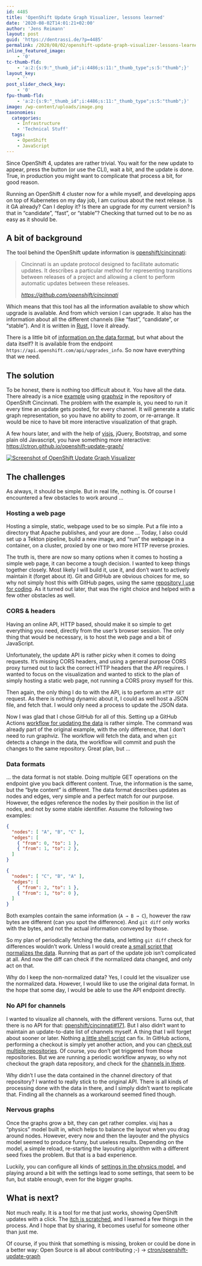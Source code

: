 ```yaml
---
id: 4485
title: 'OpenShift Update Graph Visualizer, lessons learned'
date: '2020-08-02T14:01:21+02:00'
author: 'Jens Reimann'
layout: post
guid: 'https://dentrassi.de/?p=4485'
permalink: /2020/08/02/openshift-update-graph-visualizer-lessons-learned/
inline_featured_image:
    - '0'
tc-thumb-fld:
    - 'a:2:{s:9:"_thumb_id";i:4486;s:11:"_thumb_type";s:5:"thumb";}'
layout_key:
    - ''
post_slider_check_key:
    - '0'
fpu-thumb-fld:
    - 'a:2:{s:9:"_thumb_id";i:4486;s:11:"_thumb_type";s:5:"thumb";}'
image: /wp-content/uploads/image.png
taxonomies:
  categories:
    - Infrastructure
    - 'Technical Stuff'
  tags:
    - OpenShift
    - JavaScript
---
```


Since OpenShift 4, updates are rather trivial. You wait for the new update to appear, press the button (or use the CLI), wait a bit, and the update is done. True, in production you might want to complicate that process a bit, for good reason.

Running an OpenShift 4 cluster now for a while myself, and developing apps on top of Kubernetes on my day job, I am curious about the next release. Is it GA already? Can I deploy it? Is there an upgrade for my current version? Is that in “candidate”, “fast”, or “stable”? Checking that turned out to be no as easy as it should be.

<!-- more -->

## A bit of background

The tool behind the OpenShift update information is [openshift/cincinnati](https://github.com/openshift/cincinnati):

> Cincinnati is an update protocol designed to facilitate automatic updates. It describes a particular method for representing transitions between releases of a project and allowing a client to perform automatic updates between these releases.
> 
> <cite>https://github.com/openshift/cincinnati</cite>

Which means that this tool has all the information available to show which upgrade is available. And from which version I can upgrade. It also has the information about all the different channels (like “fast”, “candidate”, or “stable”). And it is written in [Rust](https://www.rust-lang.org/), I love it already.

There is a little bit of [information on the data format](https://github.com/openshift/cincinnati-graph-data), but what about the data itself? It is available from the endpoint `https://api.openshift.com/api/upgrades_info`. So now have everything that we need.

## The solution

To be honest, there is nothing too difficult about it. You have all the data. There already is a nice [example](https://github.com/openshift/cincinnati/blob/master/hack/graph.sh) using [graphviz](https://graphviz.org/) in the repository of OpenShift Cincinnati. The problem with the example is, you need to run it every time an update gets posted, for every channel. It will generate a static graph representation, so you have no ability to zoom, or re-arrange. It would be nice to have bit more interactive visualization of that graph.

A few hours later, and with the help of [visjs](https://visjs.org/), jQuery, Bootstrap, and some plain old Javascript, you have something more interactive: <https://ctron.github.io/openshift-update-graph/>

[![Screenshot of OpenShift Update Graph Visualizer](https://dentrassi.de/wp-content/uploads/image-1024x722.png)](https://ctron.github.io/openshift-update-graph)

## The challenges

As always, it should be simple. But in real life, nothing is. Of course I encountered a few obstacles to work around …

### Hosting a web page

Hosting a simple, static, webpage used to be so simple. Put a file into a directory that Apache publishes, and your are done … Today, I also could set up a Tekton pipeline, build a new image, and “run” the webpage in a container, on a cluster, proxied by one or two more HTTP reverse proxies.

The truth is, there are now so many options when it comes to hosting a simple web page, it can become a tough decision. I wanted to keep things together closely. Most likely I will build it, use it, and don’t want to actively maintain it (forget about it). Git and GitHub are obvious choices for me, so why not simply host this with GitHub pages, using the same [repository I use for coding](https://github.com/ctron/openshift-update-graph). As it turned out later, that was the right choice and helped with a few other obstacles as well.

### CORS &amp; headers

Having an online API, HTTP based, should make it so simple to get everything you need, directly from the user’s browser session. The only thing that would be necessary, is to host the web page and a bit of JavaScript.

Unfortunately, the update API is rather picky when it comes to doing requests. It’s missing CORS headers, and using a general purpose CORS proxy turned out to lack the correct HTTP headers that the API requires. I wanted to focus on the visualization and wanted to stick to the plan of simply hosting a static web page, not running a CORS proxy myself for this.

Then again, the only thing I do to with the API, is to perform an `HTTP GET` request. As there is nothing dynamic about it, I could as well host a JSON file, and fetch that. I would only need a process to update the JSON data.

Now I was glad that I chose GitHub for all of this. Setting up a GitHub Actions [workflow for updating the data](https://github.com/ctron/openshift-update-graph/blob/master/.github/workflows/update.yaml) is rather simple. The command was already part of the original example, with the only difference, that I don’t need to run graphviz. The workflow will fetch the data, and when `git` detects a change in the data, the workflow will commit and push the changes to the same repository. Great plan, but …

### Data formats

… the data format is not stable. Doing multiple GET operations on the endpoint give you back different content. True, the information is the same, but the “byte content” is different. The data format describes updates as nodes and edges, very simple and a perfect match for our purpose. However, the edges reference the nodes by their position in the list of nodes, and not by some stable identifier. Assume the following two examples:

```json
{
  "nodes": [ "A", "B", "C" ],
  "edges": [
    { "from": 0, "to": 1 },
    { "from": 1, "to": 2 },
  ]
}
```

```json
{
  "nodes": [ "C", "B", "A" ],
  "edges": [
    { "from": 2, "to": 1 },
    { "from": 1, "to": 0 },
  ]
}
```

Both examples contain the same information (`A → B → C`), however the raw bytes are different (can you spot the difference). And `git diff` only works with the bytes, and not the actual information conveyed by those.

So my plan of periodically fetching the data, and letting `git diff` check for differences wouldn’t work. Unless I would create [a small script that normalizes the data](https://github.com/ctron/openshift-update-graph/blob/master/.github/workflows/expand.js). Running that as part of the update job isn’t complicated at all. And now the diff can check if the normalized data changed, and only act on that.

Why do I keep the non-normalized data? Yes, I could let the visualizer use the normalized data. However, I would like to use the original data format. In the hope that some day, I would be able to use the API endpoint directly.

### No API for channels

I wanted to visualize all channels, with the different versions. Turns out, that there is no API for that: [openshift/cincinnati#171](https://github.com/openshift/cincinnati/issues/171). But I also didn’t want to maintain an update-to-date list of channels myself. A thing that I will forget about sooner or later. Nothing [a little shell script](https://github.com/ctron/openshift-update-graph/blob/master/.github/scripts/update_streams.sh) can fix. In GitHub actions, performing a checkout is simply yet another action, and you can [check out multiple repositories](https://github.com/ctron/openshift-update-graph/blob/8d0c402e84f259acb249c638500e7579b41d7943/.github/workflows/update.yaml#L20-L24). Of course, you don’t get triggered from those repositories. But we are running a periodic workflow anyway, so why not checkout the graph data repository, and check for the [channels in there](https://github.com/openshift/cincinnati-graph-data/tree/master/channels).

Why didn’t I use the data contained in the channel directory of that repository? I wanted to really stick to the original API. There is all kinds of processing done with the data in there, and I simply didn’t want to replicate that. Finding all the channels as a workaround seemed fined though.

### Nervous graphs

Once the graphs grow a bit, they can get rather complex. visj has a “physics” model built in, which helps to balance the layout when you drag around nodes. However, every now and then the layouter and the physics model seemed to produce funny, but useless results. Depending on the model, a simple reload, re-starting the layouting algorithm with a different seed fixes the problem. But that is a bad experience.

Luckily, you can configure all kinds of [settings in the physics model](https://visjs.github.io/vis-network/examples/network/physics/physicsConfiguration.html), and playing around a bit with the settings lead to some settings, that seem to be fun, but stable enough, even for the bigger graphs.

## What is next?

Not much really. It is a tool for me that just works, showing OpenShift updates with a click. The [itch is scratched](https://en.wikipedia.org/wiki/The_Cathedral_and_the_Bazaar#Lessons_for_creating_good_open_source_software), and I learned a few things in the process. And I hope that by sharing, it becomes useful for someone other than just me.

Of course, if you think that something is missing, broken or could be done in a better way: Open Source is all about contributing ;-) → [ctron/openshift-update-graph](https://github.com/ctron/openshift-update-graph)
